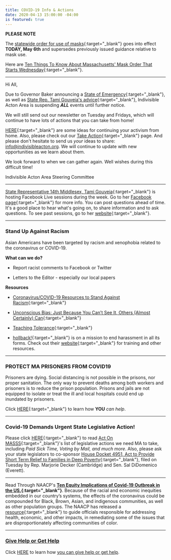 ```yaml
---
title: COVID-19 Info & Actions
date: 2020-04-13 15:00:00 -04:00
is featured: true
---
```


**PLEASE NOTE**

The [statewide order for use of masks](https://www.mass.gov/news/baker-polito-administration-orders-use-of-mask-or-face-covering-in-public-announces-increased){:target="_blank"} goes into effect **TODAY, May 6th** and supersedes previously issued guidance relative to mask use.

Here are [Ten Things To Know About Massachusetts' Mask Order That Starts Wednesday](https://www.wgbh.org/news/local-news/2020/05/05/ten-things-to-know-about-massachusetts-mask-order-that-starts-wednesday){:target="_blank"}.

---

Hi All,

Due to Governor Baker announcing a [State of Emergency](https://www.mass.gov/executive-orders/no-591-declaration-of-a-state-of-emergency-to-respond-to-covid-19){:target="_blank"}, as well as [State Rep. Tami Gouveia's advice](https://www.facebook.com/TamiGouveiaMA/?__xts__%5B0%5D=68.ARBKhFOuhQiggX5-2qX1yyF-hQYbOyxWB0ZH3ss96M3vIg_rX0Rcd6PIZ3aiOPJxh-QfCNmshj3EsZWus_Nfq1pucWMWA1lQmYcKfvewQLFJ53DOBE3d5NUJhnhNS3WH3_yScFMaFL5nTNj-3c0t4XI45-rcfvUP0b5WzyvZe9nsQVjzo4r9Uk8J2q1MHwblVwEX0XEUnUluoY26koDwHStDJrSoDHDWY96GL6ZGGeJ0YmcSKyo8DAmXLj6WKqgvzlQc1V-p5IRk99yc4-waXYqYL9YmQFwrp0KrcqyeVjNxedqe-53Qzsj7vXqJ5uJv6hgM_IGYPfxwBrtnwtc&__xts__%5B1%5D=68.ARBaEySFIBKUKUdg0kcgtqdfBkeQ-wfp46eaW45xvBGcyrzoT2m_zWNed26Y9CrCkEqK0uZIZlVjrKYY5MsJeb8AygGdVZiVLRcruRcCH9fwdgV1UC00J6P297Evm2I-n4Q4f6_dssI_ps_lLr1O5zAc7qt5K7dGdY5j0pMxWfgOc_e17lbwn0w7_kQ59Li9817EODETElPjEIN_6n_4J9hyGpLzP2Me3wSMVrPEDmGkUSPPQEzY_3AX5yZCrdHMNmLwF44JAim8XgFoV4Htd-ym_Z1lSxvfPd7sfAPUIMk2KQIvnvz5Is5-NhtlvkxoXuC7t6ZLyboghOfyTSs&__tn__=kC-R&eid=ARDUHUY4Uk7heR1jdxyYcBo0Grka8b2cdi-gKrE1pMkxz9lU0WyC3ROePsNKaJmfT2F061M_R-QmdvJ9&hc_ref=ARSOUdlGtcY8jfs75qotOpkpz0BjFNELILC3zvHcKpnEDeHIN-6qYDn2sMyAS2DKczM&fref=nf){:target="_blank"}, Indivisible Acton Area is suspending ***ALL*** events until further notice. ​​

We will still send out our newsletter on Tuesday and Fridays, which will continue to have lots of actions that you can take from home!

[HERE](https://docs.google.com/document/d/1kyf7CodM3JF2oRbuYk25Fi5gzvc3XTelUwJXx6pW3oI/edit?usp=sharing){:target="_blank"} are some ideas for continuing your activism from home. Also, please check out our
[Take Action](http://www.indivisibleacton.org/take-action.html){:target="_blank"} page. And please don't hesitate to send us *your* ideas to share: [info@indivisibleacton.org](mailto:info@indivisibleacton.org).  We will continue to update with new opportunities as we learn about them.

We look forward to when we can gather again.  Well wishes during this difficult time!

Indivisible Acton Area Steering Committee

---

[State Representative 14th Middlesex, Tami Gouveia](https://www.facebook.com/TamiGouveiaMA/posts/492366294772794){:target="_blank"} is hosting Facebook Live sessions during the week. Go to her [Facebook page](https://www.facebook.com/TamiGouveiaMA/posts/492366294772794){:target="_blank"} for more info. You can post questions ahead of time. It's a good place to hear what's going on, to share information and to ask questions.  To see past sessions, go to her [website](https://www.reptamigouveia.com){:target="_blank"}.

---

### Stand Up Against Racism

Asian Americans have been targeted by racism and xenophobia related to the coronavirus or COVID-19.

**What can we do?**

* Report racist comments to Facebook or Twitter

* Letters to the Editor - especially our local papers

**Resources**

* [Coronavirus/COVID-19 Resources to Stand Against Racism](https://advancingjustice-aajc.org/covid19){:target="_blank"}

* [Unconscious Bias: Just Because You Can’t See It, Others (Almost Certainly) Can](https://www.guidedinsights.com/unconscious-bias-just-because-you-cant-see-it-others-almost-certainly-can/){:target="_blank"}

* [Teaching Tolerance](https://www.splcenter.org/teaching-tolerance){:target="_blank"}

* [hollback!](https://www.ihollaback.org){:target="_blank"} is on a mission to end harassment in all its forms. Check out their [website](https://www.ihollaback.org){:target="_blank"} for training and other resources.

---

### PROTECT MA PRISONERS FROM COVID19

Prisoners are dying. Social distancing is not possible in the prisons, nor proper sanitation. The only way to prevent deaths among both workers and prisoners is to reduce the prison population.  Prisons and jails are not equipped to isolate or treat the ill and  local hospitals could end up inundated by prisoners.

Click [HERE](https://docs.google.com/document/d/1Zii0rLwy1wE5iUtRUCkMbRc4LdXymTvDp8MSfX7ljgs/){:target="_blank"} to learn how **YOU** *can help*.

---

### Covid-19 Demands Urgent State Legislative Action!

Please click [HERE](https://actonmass.org/post/2020/03/23/covid-19-demands-urgent-action){:target="_blank"} to read [Act On MASSS](https://actonmass.org){:target="_blank"}'s list of legislative actions we need MA to take, including *Paid Sick Time, Voting by Mail, and much more*. Also, please ask your state legislators to co-sponsor [House Docket 4951, Act to Provide Short Term Relief to Families in Deep Poverty](https://malegislature.gov/Bills/191/HD4951){:target="_blank"}, filed on Tuesday by Rep. Marjorie Decker (Cambridge) and Sen. Sal DiDomenico (Everett).

---

Read Through NAACP's **[Ten Equity Implications of Covid-19 Outbreak in the US.](https://u1584542.ct.sendgrid.net/mps2/c/FAE/ni0YAA/t.31i/vmyroC2kS4W37N-j5TOLzg/h32/T8yJ6LEhbf-2BN9kuKwY2r6QOB3Lfp6VgyekNnmhBnmlncPyhUN38a3wFPWroyNPdU0h58uMzYuUP8CQRUhCZr2zgshHERp5Utbj4VM08THGhgWMhhCsWru6jOp5FWAljAtFbN7K6NG69QW2YYnJLebmYKSxGeBgcPj7KKK7Br30zmdDvOp3lySkMHxskDJthglG9NPmLGHvSw-2BICTFAvYOXGz2rSh-2Bwd0MKDfmKZ20-2BnfVTx90icwUQ1EWiBIfO8Jm3FEHK6Tmp84PsBLCtR3N2KWJ4IzrU3s8B-2BZtQkZ9LWSfkixcbLArEa2R93zPx0SrDG1yoKvaUDbTZa7VjZ43Lqh4Y4HDxtBIIRNb5vKngFfWke0pJQmWv3ZsgHUbl1hZ-2FbgYnXNX4EZ3414uaQhLfW3ryNt9TF5cvg3mLf-2BgNbitWafzszgNVfcULzlGyfs/tz7P){:target="_blank"}**.    Because of the racial and economic inequities embedded in our country’s systems, the effects of the coronavirus could be compounded for Black, Brown, Asian, and indigenous communities, as well as other population groups. The NAACP has released a [resource](https://u1584542.ct.sendgrid.net/mps2/c/FAE/ni0YAA/t.31i/vmyroC2kS4W37N-j5TOLzg/h33/4Ep2f56v-2B3Bzj28K3E6zvzlbIKlpR652gfLmRbvP7EyAOcNV8SQg8d9XlT-2BLIUdwPpCY153MoDj8Ztn5NSVhMk0jtbiewoF8HzH-2BDy-2F34kJfJsTwBInTnYzy1OtuAN-2BMhgcHjN3Rob7s7VXH7n5q4yseFag2eMoGV5DpRWuB7q3lD4K06OENZidP0Ew2PjKBiR5fUZL14wb3T2Zy99rR6TTWj9M0IdZeG9N-2BL9lNLf7lc7ZR811mX1JP7Z3S3FgIFJUcofAjE7vqDGSxBHpYf84yf0xxsQcg-2Bw2Yn-2BWW-2BLAKBBV4dZf1o1hIgg1f96rmHPz3PctUJXYS4k5KYzPaLG8ZLHvVvtp0peMaI-2FLMkgYqStoduUUtNxZ1WQO-2Fy6S1xx8CUkjyQIrv8DO8cXeMyw-3D-3D/U_-m){:target="_blank"} to guide officials responsible for addressing health, economic, and other impacts, in remediating some of the issues that are disproportionately affecting communities of color.

---

### [Give Help or Get Help](http://www.indivisibleacton.org/2020/03/24/get-help-or-give-help.html)

Click [HERE](http://www.indivisibleacton.org/2020/03/24/get-help-or-give-help.html) to learn how [you can give help or get help](http://www.indivisibleacton.org/2020/03/24/get-help-or-give-help.html).
